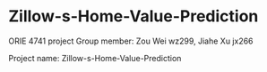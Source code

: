 # Zillow-s-Home-Value-Prediction
ORIE 4741 project
Group member: Zou Wei wz299, Jiahe Xu jx266 


Project name: Zillow-s-Home-Value-Prediction

